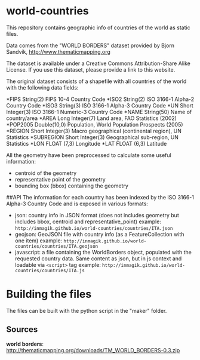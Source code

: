 # world-countries
This repository contains geographic info of countries of the world as static files.

Data comes from the "WORLD BORDERS" dataset provided by Bjorn Sandvik, http://www.thematicmapping.org

The dataset is available under a Creative Commons Attribution-Share Alike License. If you use this dataset, please provide a link to this website.

The original dataset consists of a shapefile with all countries of the world with the following data fields:

*FIPS	String(2)	FIPS 10-4 Country Code
*ISO2	String(2)	ISO 3166-1 Alpha-2 Country Code
*ISO3	String(3)	ISO 3166-1 Alpha-3 Country Code
*UN	Short Integer(3)	ISO 3166-1 Numeric-3 Country Code
*NAME	String(50)	Name of country/area
*AREA	Long Integer(7)	Land area, FAO Statistics (2002)
*POP2005	Double(10,0)	Population, World Population Prospects (2005)
*REGION	Short Integer(3)	Macro geographical (continental region), UN Statistics
*SUBREGION	Short Integer(3)	Geographical sub-region, UN Statistics
*LON	FLOAT (7,3)	Longitude
*LAT	FLOAT (6,3)	Latitude

All the geometry have been preprocessed to calculate some useful information:

* centroid of the geometry
* representative point of the geometry
* bounding box (bbox) containing the geometry

##API
The information for each country has been indexed by the ISO 3166-1 Alpha-3 Country Code and is exposed in various formats:

* json: country info in JSON format (does not includes geometry but includes bbox, centroid and representative_point)
  example: `http://inmagik.github.io/world-countries/countries/ITA.json`
* geojson: GeoJSON file with country info (as a FeatureCollection with one item)
  example: `http://inmagik.github.io/world-countries/countries/ITA.geojson`
* javascript: a file containing the WorldBorders object, populated with the requested country data. Same content as json, but in js context and loadable via `<script>` tag
  example: `http://inmagik.github.io/world-countries/countries/ITA.js`

# Building the files
The files can be built with the python script in the "maker" folder.


## Sources
**world borders**: http://thematicmapping.org/downloads/TM_WORLD_BORDERS-0.3.zip
